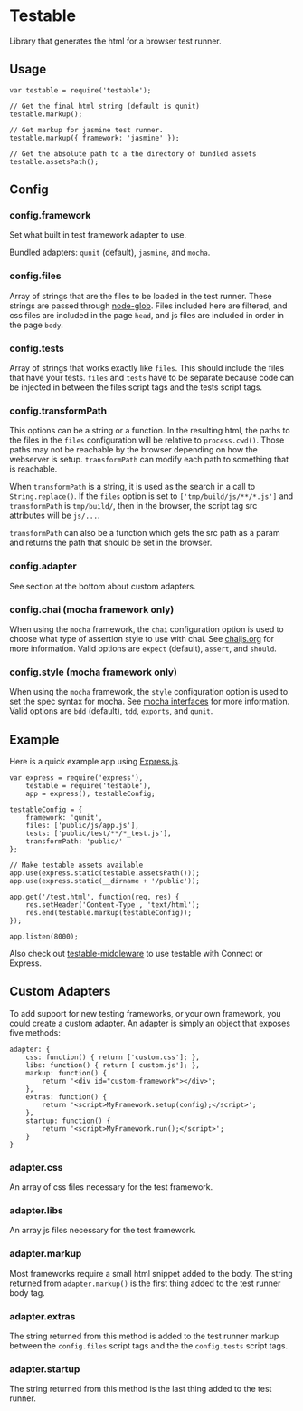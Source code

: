 # Testable

Library that generates the html for a browser test runner.

## Usage

	var testable = require('testable');
	
	// Get the final html string (default is qunit)
	testable.markup();
	
	// Get markup for jasmine test runner.
	testable.markup({ framework: 'jasmine' });
	
	// Get the absolute path to a the directory of bundled assets
	testable.assetsPath();
	
## Config

### config.framework

Set what built in test framework adapter to use.

Bundled adapters: `qunit` (default), `jasmine`, and `mocha`.

### config.files

Array of strings that are the files to be loaded in the test runner. These strings are passed through [node-glob](https://github.com/isaacs/node-glob). Files included here are filtered, and css files are included in the page `head`, and js files are included in order in the page `body`.

### config.tests

Array of strings that works exactly like `files`. This should include the files that have your tests. `files` and `tests` have to be separate because code can be injected in between the files script tags and the tests script tags.

### config.transformPath

This options can be a string or a function. In the resulting html, the paths to the files in the `files` configuration will be relative to `process.cwd()`. Those paths may not be reachable by the browser depending on how the webserver is setup. `transformPath` can modify each path to something that is reachable.

When `transformPath` is a string, it is used as the search in a call to `String.replace()`. If the `files` option is set to `['tmp/build/js/**/*.js']` and `transformPath` is `tmp/build/`, then in the browser, the script tag src attributes will be `js/...`.

`transformPath` can also be a function which gets the src path as a param and returns the path that should be set in the browser.

### config.adapter

See section at the bottom about custom adapters.

### config.chai (mocha framework only)

When using the `mocha` framework, the `chai` configuration option is used to choose what type of assertion style to use with chai. See [chaijs.org](http://chaijs.com/) for more information. Valid options are `expect` (default), `assert`, and `should`.

### config.style (mocha framework only)

When using the `mocha` framework, the `style` configuration option is used to set the spec syntax for mocha. See [mocha interfaces](http://visionmedia.github.io/mocha/#interfaces) for more information. Valid options are `bdd` (default), `tdd`, `exports`, and `qunit`.

## Example

Here is a quick example app using [Express.js](http://expressjs.com/).

	var express = require('express'),
		testable = require('testable'),
		app = express(), testableConfig;
		
	testableConfig = {
		framework: 'qunit',
		files: ['public/js/app.js'],
		tests: ['public/test/**/*_test.js'],
		transformPath: 'public/'
	};
	
	// Make testable assets available
	app.use(express.static(testable.assetsPath()));
	app.use(express.static(__dirname + '/public'));
	
	app.get('/test.html', function(req, res) {
		res.setHeader('Content-Type', 'text/html');
		res.end(testable.markup(testableConfig));
	});
	
	app.listen(8000);
	
Also check out [testable-middleware](https://github.com/joeytrapp/node-testable-middleware) to use testable with Connect or Express.

## Custom Adapters

To add support for new testing frameworks, or your own framework, you could create a custom adapter. An adapter is simply an object that exposes five methods:

	adapter: {
		css: function() { return ['custom.css']; },
		libs: function() { return ['custom.js']; },
		markup: function() {
			return '<div id="custom-framework"></div>';
		},
		extras: function() {
			return '<script>MyFramework.setup(config);</script>';
		},
		startup: function() {
			return '<script>MyFramework.run();</script>';
		}
	}

### adapter.css

An array of css files necessary for the test framework.

### adapter.libs

An array js files necessary for the test framework.

### adapter.markup

Most frameworks require a small html snippet added to the body. The string returned from `adapter.markup()` is the first thing added to the test runner body tag.

### adapter.extras

The string returned from this method is added to the test runner markup between the `config.files` script tags and the the `config.tests` script tags.

### adapter.startup

The string returned from this method is the last thing added to the test runner.